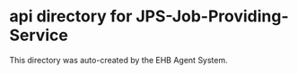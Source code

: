 # api directory for JPS-Job-Providing-Service

This directory was auto-created by the EHB Agent System.